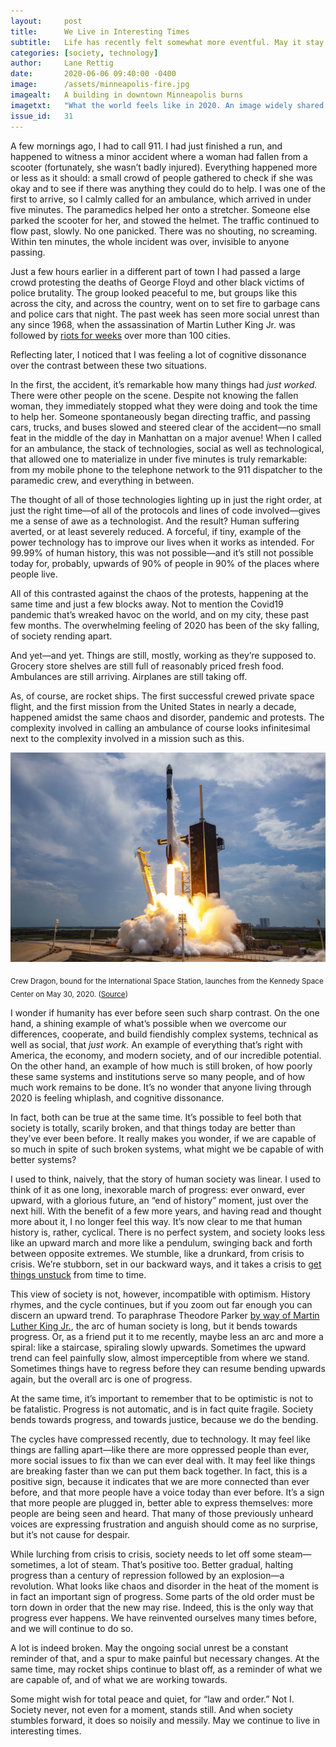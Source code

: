 ```yaml
---
layout:     post
title:      We Live in Interesting Times
subtitle:   Life has recently felt somewhat more eventful. May it stay that way.
categories: [society, technology]
author:     Lane Rettig
date:       2020-06-06 09:40:00 -0400
image:      /assets/minneapolis-fire.jpg
imagealt:   A building in downtown Minneapolis burns
imagetxt:   "What the world feels like in 2020. An image widely shared on social media of unrest in Minneapolis earlier this week. Source unknown."
issue_id:   31
---
```

A few mornings ago, I had to call 911. I had just finished a run, and happened to witness a minor accident where a woman had fallen from a scooter (fortunately, she wasn’t badly injured). Everything happened more or less as it should: a small crowd of people gathered to check if she was okay and to see if there was anything they could do to help. I was one of the first to arrive, so I calmly called for an ambulance, which arrived in under five minutes. The paramedics helped her onto a stretcher. Someone else parked the scooter for her, and stowed the helmet. The traffic continued to flow past, slowly. No one panicked. There was no shouting, no screaming. Within ten minutes, the whole incident was over, invisible to anyone passing.

Just a few hours earlier in a different part of town I had passed a large crowd protesting the deaths of George Floyd and other black victims of police brutality. The group looked peaceful to me, but groups like this across the city, and across the country, went on to set fire to garbage cans and police cars that night. The past week has seen more social unrest than any since 1968, when the assassination of Martin Luther King Jr. was followed by [riots for weeks](https://en.wikipedia.org/wiki/King_assassination_riots) over more than 100 cities.

Reflecting later, I noticed that I was feeling a lot of cognitive dissonance over the contrast between these two situations.

In the first, the accident, it’s remarkable how many things had _just worked._ There were other people on the scene. Despite not knowing the fallen woman, they immediately stopped what they were doing and took the time to help her. Someone spontaneously began directing traffic, and passing cars, trucks, and buses slowed and steered clear of the accident—no small feat in the middle of the day in Manhattan on a major avenue! When I called for an ambulance, the stack of technologies, social as well as technological, that allowed one to materialize in under five minutes is truly remarkable: from my mobile phone to the telephone network to the 911 dispatcher to the paramedic crew, and everything in between.

The thought of all of those technologies lighting up in just the right order, at just the right time—of all of the protocols and lines of code involved—gives me a sense of awe as a technologist. And the result? Human suffering averted, or at least severely reduced. A forceful, if tiny, example of the power technology has to improve our lives when it works as intended. For 99.99% of human history, this was not possible—and it’s still not possible today for, probably, upwards of 90% of people in 90% of the places where people live.

All of this contrasted against the chaos of the protests, happening at the same time and just a few blocks away. Not to mention the Covid19 pandemic that’s wreaked havoc on the world, and on my city, these past few months. The overwhelming feeling of 2020 has been of the sky falling, of society rending apart.

And yet—and yet. Things are still, mostly, working as they’re supposed to. Grocery store shelves are still full of reasonably priced fresh food. Ambulances are still arriving. Airplanes are still taking off.

As, of course, are rocket ships. The first successful crewed private space flight, and the first mission from the United States in nearly a decade, happened amidst the same chaos and disorder, pandemic and protests. The complexity involved in calling an ambulance of course looks infinitesimal next to the complexity involved in a mission such as this.

<div class="float-left">
  <img src="/assets/launch.jpg" class="float-left" alt="Launch of Dragon Crew Demo-2"/>
  <p class="sub-image"><sub>Crew Dragon, bound for the International Space Station, launches from the Kennedy Space Center on May 30, 2020. (<a href="https://www.technologyreview.com/2020/06/03/1002574/spacex-crew-dragon-human-spaceflight-low-earth-orbit-market/">Source</a>)</sub></p>
</div>

I wonder if humanity has ever before seen such sharp contrast. On the one hand, a shining example of what’s possible when we overcome our differences, cooperate, and build fiendishly complex systems, technical as well as social, that _just work._ An example of everything that’s right with America, the economy, and modern society, and of our incredible potential. On the other hand, an example of how much is still broken, of how poorly these same systems and institutions serve so many people, and of how much work remains to be done. It’s no wonder that anyone living through 2020 is feeling whiplash, and cognitive dissonance.

In fact, both can be true at the same time. It’s possible to feel both that society is totally, scarily broken, and that things today are better than they’ve ever been before. It really makes you wonder, if we are capable of so much in spite of such broken systems, what might we be capable of with better systems?

I used to think, naively, that the story of human society was linear. I used to think of it as one long, inexorable march of progress: ever onward, ever upward, with a glorious future, an “end of history” moment, just over the next hill. With the benefit of a few more years, and having read and thought more about it, I no longer feel this way. It’s now clear to me that human history is, rather, cyclical. There is no perfect system, and society looks less like an upward march and more like a pendulum, swinging back and forth between opposite extremes. We stumble, like a drunkard, from crisis to crisis. We’re stubborn, set in our backward ways, and it takes a crisis to [get things unstuck](/health/covid19/society/2020/04/05/look-on-the-bright-side.html) from time to time.

This view of society is not, however, incompatible with optimism. History rhymes, and the cycle continues, but if you zoom out far enough you can discern an upward trend. To paraphrase Theodore Parker [by way of Martin Luther King Jr.](https://www.huffpost.com/entry/opinion-smith-obama-king_n_5a5903e0e4b04f3c55a252a4?guccounter=1), the arc of human society is long, but it bends towards progress. Or, as a friend put it to me recently, maybe less an arc and more a spiral: like a staircase, spiraling slowly upwards. Sometimes the upward trend can feel painfully slow, almost imperceptible from where we stand. Sometimes things have to regress before they can resume bending upwards again, but the overall arc is one of progress.

At the same time, it’s important to remember that to be optimistic is not to be fatalistic. Progress is not automatic, and is in fact quite fragile. Society bends towards progress, and towards justice, because we do the bending.

The cycles have compressed recently, due to technology. It may feel like things are falling apart—like there are more oppressed people than ever, more social issues to fix than we can ever deal with. It may feel like things are breaking faster than we can put them back together. In fact, this is a positive sign, because it indicates that we are more connected than ever before, and that more people have a voice today than ever before. It’s a sign that more people are plugged in, better able to express themselves: more people are being seen and heard. That many of those previously unheard voices are expressing frustration and anguish should come as no surprise, but it’s not cause for despair.

While lurching from crisis to crisis, society needs to let off some steam—sometimes, a lot of steam. That’s positive too. Better gradual, halting progress than a century of repression followed by an explosion—a revolution. What looks like chaos and disorder in the heat of the moment is in fact an important sign of progress. Some parts of the old order must be torn down in order that the new may rise. Indeed, this is the only way that progress ever happens. We have reinvented ourselves many times before, and we will continue to do so.

A lot is indeed broken. May the ongoing social unrest be a constant reminder of that, and a spur to make painful but necessary changes. At the same time, may rocket ships continue to blast off, as a reminder of what we are capable of, and of what we are working towards.

Some might wish for total peace and quiet, for “law and order.” Not I. Society never, not even for a moment, stands still. And when society stumbles forward, it does so noisily and messily. May we continue to live in interesting times.
